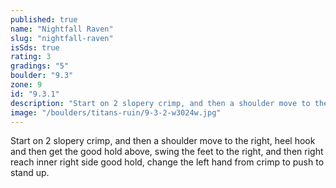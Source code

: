 ```yaml
---
published: true
name: "Nightfall Raven"
slug: "nightfall-raven"
isSds: true
rating: 3
gradings: "5"
boulder: "9.3"
zone: 9
id: "9.3.1"
description: "Start on 2 slopery crimp, and then a shoulder move to the right, heel hook and then get the good hold above, swing the feet to the right, and then right reach inner right  side good hold, change the left hand from crimp to push to stand up."
image: "/boulders/titans-ruin/9-3-2-w3024w.jpg"
---
```


Start on 2 slopery crimp, and then a shoulder move to the right, heel hook and then get the good hold above, swing the feet to the right, and then right reach inner right  side good hold, change the left hand from crimp to push to stand up.
